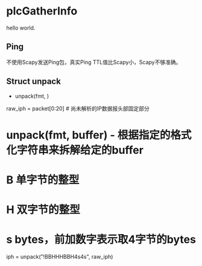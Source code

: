 # plcGatherInfo
hello world.

## Ping

不使用Scapy发送Ping包，真实Ping TTL值比Scapy小，Scapy不够准确。

## Struct unpack

* unpack(fmt, )

raw_iph = packet[0:20]  # 尚未解析的IP数据报头部固定部分
# unpack(fmt, buffer) - 根据指定的格式化字符串来拆解给定的buffer
# B 单字节的整型
# H 双字节的整型
# s bytes，前加数字表示取4字节的bytes
iph = unpack("!BBHHHBBH4s4s", raw_iph)

